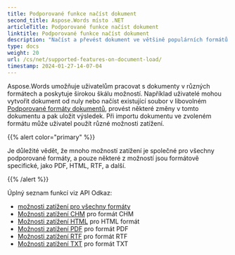 ```yaml
---
title: Podporované funkce načíst dokument
second_title: Aspose.Words místo .NET
articleTitle: Podporované funkce načíst dokument
linktitle: Podporované funkce načíst dokument
description: "Načíst a převést dokument ve většině populárních formátů a podporuje spoustu Microsoft Word funkce používající C#."
type: docs
weight: 20
url: /cs/net/supported-features-on-document-load/
timestamp: 2024-01-27-14-07-04
---
```


Aspose.Words umožňuje uživatelům pracovat s dokumenty v různých formátech a poskytuje širokou škálu možností. Například uživatelé mohou vytvořit dokument od nuly nebo načíst existující soubor v libovolném [Podporované formáty dokumentů](/words/cs/net/supported-document-formats/), provést některé změny v tomto dokumentu a pak uložit výsledek. Při importu dokumentu ve zvoleném formátu může uživatel použít různé možnosti zatížení.

{{% alert color="primary" %}}

Je důležité vědět, že mnoho možností zatížení je společné pro všechny podporované formáty, a pouze některé z možností jsou formátově specifické, jako PDF, HTML, RTF, a další.

{{% /alert %}}

Úplný seznam funkcí viz API Odkaz:

- [možnosti zatížení pro všechny formáty](https://reference.aspose.com/words/net/aspose.words.loading/loadoptions/)
- [Možnosti zatížení CHM](https://reference.aspose.com/words/net/aspose.words.loading/chmloadoptions/) pro formát CHM
- [Možnosti zatížení HTML](https://reference.aspose.com/words/net/aspose.words.loading/htmlloadoptions/) pro HTML formát
- [Možnosti zatížení PDF](https://reference.aspose.com/words/net/aspose.words.loading/pdfloadoptions/) pro formát PDF
- [Možnosti zatížení RTF](https://reference.aspose.com/words/net/aspose.words.loading/rtfloadoptions/) pro formát RTF
- [Možnosti zatížení TXT](https://reference.aspose.com/words/net/aspose.words.loading/txtloadoptions/) pro formát TXT
